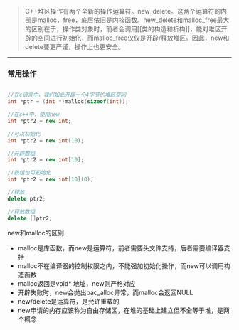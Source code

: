 >C++堆区操作有两个全新的操作运算符。new_delete。这两个运算符的内部是malloc，free，底层依旧是内核函数。new_delete和malloc_free最大的区别在于，操作类对象时，前者会调用[[类的构造和析构]]，能对堆区开辟的空间进行初始化，而malloc_free仅仅是开辟/释放堆区。因此，new和delete要更严谨，操作上也更安全。

---
### 常用操作
```cpp

//在c语言中，我们如此开辟一个4字节的堆区空间
int *ptr = (int *)malloc(sizeof(int));

//在c++中，使用new
int *ptr2 = new int;

//可以初始化
int *ptr2 = new int(10);

//开辟数组
int *ptr2 = new int[10];

//数组也可初始化
int *ptr2 = new int[10](0);

//释放
delete ptr2;

//释放数组
delete []ptr2;

```

new和malloc的区别
- malloc是库函数，而new是运算符，前者需要头文件支持，后者需要编译器支持
- malloc不在编译器的控制权限之内，不能强加初始化操作，而new可以调用构造函数
- malloc返回是void* 地址，new则严格对应
- 开辟失败时，new会抛出bac_alloc异常，而malloc会返回NULL
- new/delete是运算符，是允许重载的
- new申请的内存应该称为自由存储区，在堆的基础上建立但不全等于堆，是两个概念